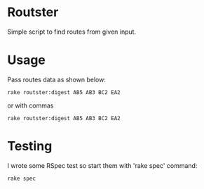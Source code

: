 # Routster

Simple script to find routes from given input.

# Usage

Pass routes data as shown below:

    rake routster:digest AB5 AB3 BC2 EA2

or with commas

	rake routster:digest AB5 AB3 BC2 EA2

# Testing

I wrote some RSpec test so start them with 'rake spec' command:

    rake spec